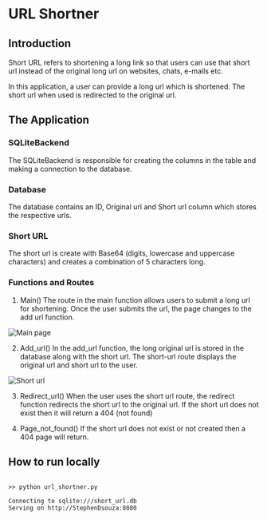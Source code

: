 # URL Shortner

## Introduction

Short URL refers to shortening a long link so that users can use that short url instead of the original long url on websites, chats, e-mails etc.

In this application, a user can provide a long url which is shortened. The short url when used is redirected to the original url.

## The Application

### SQLiteBackend

The SQLiteBackend is responsible for creating the columns in the table and making a connection to the database.

### Database

The database contains an ID, Original url and Short url column which stores the respective urls.

### Short URL

The short url is create with Base64 (digits, lowercase and uppercase characters) and creates a combination of 5 characters long.

### Functions and Routes

1. Main()
The route in the main function allows users to submit a long url for shortening. Once the user submits the url, the page changes to the add url function.

![Main page](https://github.com/StephenDsouza90/url-shortner/blob/shortner/screenshots/main.png)

2. Add_url()
In the add_url function, the long original url is stored in the database along with the short url. The short-url route displays the original url and short url to the user.

![Short url](https://github.com/StephenDsouza90/url-shortner/blob/shortner/screenshots/short_url.png)

3. Redirect_url()
When the user uses the short url route, the redirect function redirects the short url to the original url. If the short url does not exist then it will return a 404 (not found)

4. Page_not_found()
If the short url does not exist or not created then a 404 page will return.

## How to run locally

```

>> python url_shortner.py

Connecting to sqlite:///short_url.db
Serving on http://StephenDsouza:8080

```